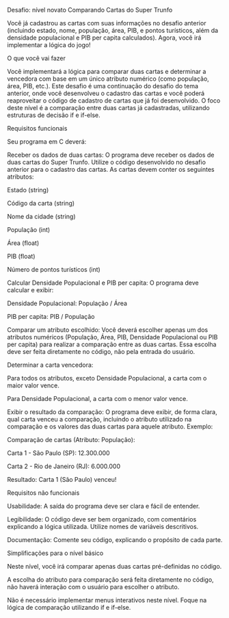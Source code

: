 Desafio: nível novato
Comparando Cartas do Super Trunfo


Você já cadastrou as cartas com suas informações no desafio anterior (incluindo estado, nome, população, área, PIB, e pontos turísticos, além da densidade populacional e PIB per capita calculados). Agora, você irá implementar a lógica do jogo!


O que você vai fazer


Você implementará a lógica para comparar duas cartas e determinar a vencedora com base em um único atributo numérico (como população, área, PIB, etc.). Este desafio é uma continuação do desafio do tema anterior, onde você desenvolveu o cadastro das cartas e você poderá reaproveitar o código de cadastro de cartas que já foi desenvolvido. O foco deste nível é a comparação entre duas cartas já cadastradas, utilizando estruturas de decisão if e if-else.


Requisitos funcionais


Seu programa em C deverá:
 

Receber os dados de duas cartas: O programa deve receber os dados de duas cartas do Super Trunfo. Utilize o código desenvolvido no desafio anterior para o cadastro das cartas. As cartas devem conter os seguintes atributos:
 
Estado (string)
 
Código da carta (string)
 
Nome da cidade (string)
 
População (int)
 
Área (float)
 
PIB (float)
 
Número de pontos turísticos (int)
 
Calcular Densidade Populacional e PIB per capita: O programa deve calcular e exibir:
 
Densidade Populacional: População / Área
 
PIB per capita: PIB / População
 
Comparar um atributo escolhido: Você deverá escolher apenas um dos atributos numéricos (População, Área, PIB, Densidade Populacional ou PIB per capita) para realizar a comparação entre as duas cartas. Essa escolha deve ser feita diretamente no código, não pela entrada do usuário.
 
Determinar a carta vencedora:
 
Para todos os atributos, exceto Densidade Populacional, a carta com o maior valor vence.
 
Para Densidade Populacional, a carta com o menor valor vence.
 
Exibir o resultado da comparação: O programa deve exibir, de forma clara, qual carta venceu a comparação, incluindo o atributo utilizado na comparação e os valores das duas cartas para aquele atributo. Exemplo:
 

Comparação de cartas (Atributo: População):
 

Carta 1 - São Paulo (SP): 12.300.000

Carta 2 - Rio de Janeiro (RJ): 6.000.000

Resultado: Carta 1 (São Paulo) venceu!


Requisitos não funcionais


Usabilidade: A saída do programa deve ser clara e fácil de entender.
 
Legibilidade: O código deve ser bem organizado, com comentários explicando a lógica utilizada. Utilize nomes de variáveis descritivos.
 
Documentação: Comente seu código, explicando o propósito de cada parte.

Simplificações para o nível básico


Neste nível, você irá comparar apenas duas cartas pré-definidas no código.
 
A escolha do atributo para comparação será feita diretamente no código, não haverá interação com o usuário para escolher o atributo.
 
Não é necessário implementar menus interativos neste nível. Foque na lógica de comparação utilizando if e if-else.

